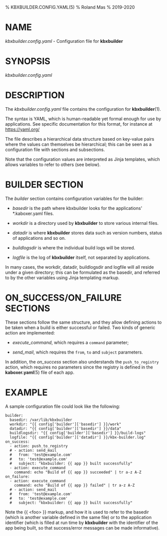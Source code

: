 % KBXBUILDER.CONFIG.YAML(5)
% Roland Mas
% 2019-2020

# NAME

*kbxbuilder.config.yaml* - Configuration file for **kbxbuilder**

# SYNOPSIS

*kbxbuilder.config.yaml*

# DESCRIPTION

The *kbxbuilder.config.yaml* file contains the
configuration for **kbxbuilder**(1).

The syntax is YAML, which is human-readable yet formal enough for use
by applications. See specific documentation for this format, for
instance at https://yaml.org/

The file describes a hierarchical data structure based on key-value
pairs where the values can themselves be hierarchical; this can be
seen as a configuration file with sections and subsections.

Note that the configuration values are interpreted as Jinja templates,
which allows variables to refer to others (see below).

# BUILDER SECTION

The *builder* section contains configuration variables for the builder:

* *basedir* is the path where kbxbuilder looks for the applications' \*.kaboxer.yaml files.

* *workdir* is a directory used by **kbxbuilder** to store various internal files.

* *datadir* is where **kbxbuilder** stores data such as version
   numbers, status of applications and so on.

* *buildlogsdir* is where the individual build logs will be stored.

* *logfile* is the log of **kbxbuilder** itself, not separated by applications.

In many cases, the workdir, datadir, buildlogsdir and logfile will all
reside under a given directory; this can be formulated as the basedir,
and referred to by the other variables using Jinja templating markup.

# ON_SUCCESS/ON_FAILURE SECTIONS

These sections follow the same structure, and they allow defining
actions to be taken when a build is either successful or failed.  Two
kinds of generic action are implemented:

* *execute_command*, which requires a ``command`` parameter;

* *send_mail*, which requires the ``from``, ``to`` and ``subject`` parameters.

In addition, the *on_success* section also understands the
``push_to_registry`` action, which requires no parameters since the
registry is defined in the **kaboxer.yaml**(5) file of each app.

# EXAMPLE

A sample configuration file could look like the following:

```
builder:
  basedir: /var/lib/kbxbuilder
  workdir: "{{ config['builder']['basedir'] }}/work"
  datadir: "{{ config['builder']['basedir'] }}/data"
  buildlogsdir: "{{ config['builder']['basedir'] }}/build-logs"
  logfile: "{{ config['builder']['datadir'] }}/kbx-builder.log"
on_success:
  - action: push_to_registry
  # - action: send_mail
  #   from: 'test@example.com'
  #   to: 'test@example.com'
  #   subject: "kbxbuilder: {{ app }} built successfully"
  - action: execute_command
    command: echo "Build of {{ app }} succeeded" | tr a-z A-Z
on_failure:
  - action: execute_command
    command: echo "Build of {{ app }} failed" | tr a-z A-Z
  # - action: send_mail
  #   from: 'test@example.com'
  #   to: 'test@example.com'
  #   subject: "kbxbuilder: {{ app }} built successfully"
```

Note the {{ \<foo> }} markup, and how it is used to refer to the basedir
(which is another variable defined in the same file) or to the
application identifier (which is filled at run time by **kbxbuilder**
with the identifier of the app being built, so that success/error
messages can be made informative).
